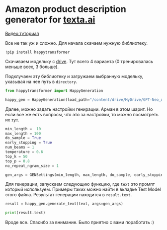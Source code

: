 # Amazon product description generator for [texta.ai](https://texta.ai)
[Видео туториал](https://www.youtube.com/watch?v=GzHJ3NUVtV4)

Все не так уж и сложно. Для начала скачаем нужную библиотеку.

```
!pip install happytransformer
```
Скачиваем модельку с [drive](https://drive.google.com/drive/folders/1a4SclxrGzdjrNlG4sUT3Wzpyn8qqxWLu?usp=sharing). Тут всего 4 варианта (0 тренировалась меньше всех, 3 больше).

Подклучаем эту библиотеку и загружаем выбранную модельку, указывая на нее путь в `directory`.

```python
from happytransformer import HappyGeneration

happy_gen = HappyGeneration(load_path="/content/drive/MyDrive/GPT-Neo_Amazon/3/")
```

Далее, можно задать настройки генирации. Арман в этом шарит. Но если все же есть вопросы, что это за настройки, то можно посмотреть их [тут](https://happytransformer.com/text-generation/settings/).
```python
min_length =  10
max_length = 100 
do_sample = True
early_stopping = True
num_beams = 1 
temperature = 0.6
top_k = 50
top_p = 0.8
no_repeat_ngram_size = 1

gen_args = GENSettings(min_length, max_length, do_sample, early_stopping, num_beams, temperature, top_k, no_repeat_ngram_size, top_p)

```

Для генерации, запускаем следующию функцию, где `text` это промпт который используем. Примеры таких можно найти в вкладке Test Model этого файла. Результат генерации находится в `result.text`.

```python
result = happy_gen.generate_text(text, args=gen_args)

print(result.text)
```

Вроде все. Спасибо за внимание. Было приятно с вами поработать :)
